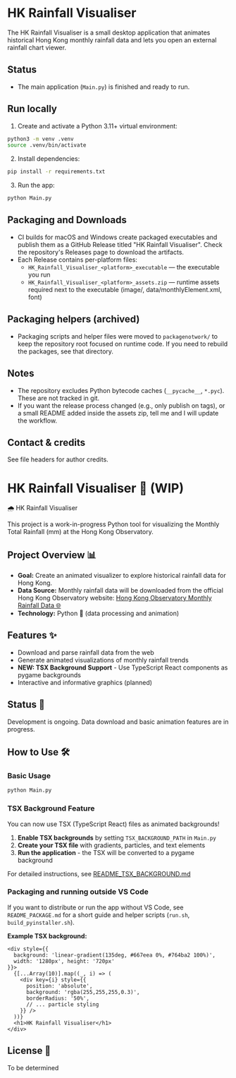 # HK Rainfall Visualiser

The HK Rainfall Visualiser is a small desktop application that animates historical Hong Kong monthly rainfall data and lets you open an external rainfall chart viewer.

Status
------
- The main application (`Main.py`) is finished and ready to run.

Run locally
-----------
1. Create and activate a Python 3.11+ virtual environment:

```bash
python3 -m venv .venv
source .venv/bin/activate
```

2. Install dependencies:

```bash
pip install -r requirements.txt
```

3. Run the app:

```bash
python Main.py
```

Packaging and Downloads
-----------------------
- CI builds for macOS and Windows create packaged executables and publish them as a GitHub Release titled "HK Rainfall Visualiser". Check the repository's Releases page to download the artifacts.
- Each Release contains per-platform files:
  - `HK_Rainfall_Visualiser_<platform>_executable` — the executable you run
  - `HK_Rainfall_Visualiser_<platform>_assets.zip` — runtime assets required next to the executable (image/, data/monthlyElement.xml, font)

Packaging helpers (archived)
---------------------------
- Packaging scripts and helper files were moved to `packagenotwork/` to keep the repository root focused on runtime code. If you need to rebuild the packages, see that directory.

Notes
-----
- The repository excludes Python bytecode caches (`__pycache__`, `*.pyc`). These are not tracked in git.
- If you want the release process changed (e.g., only publish on tags), or a small README added inside the assets zip, tell me and I will update the workflow.

Contact & credits
-----------------
See file headers for author credits.
# HK Rainfall Visualiser 🚧 (WIP)


🌧️ HK Rainfall Visualiser

This project is a work-in-progress Python tool for visualizing the Monthly Total Rainfall (mm) at the Hong Kong Observatory.


## Project Overview 📊

- **Goal:** Create an animated visualizer to explore historical rainfall data for Hong Kong.
- **Data Source:** Monthly rainfall data will be downloaded from the official Hong Kong Observatory website: [Hong Kong Observatory Monthly Rainfall Data 🌐](https://www.hko.gov.hk/en/cis/monthlyElement.htm?stn=HKO&ele=RF)
- **Technology:** Python 🐍 (data processing and animation)


## Features ✨

- Download and parse rainfall data from the web
- Generate animated visualizations of monthly rainfall trends
- **NEW: TSX Background Support** - Use TypeScript React components as pygame backgrounds
- Interactive and informative graphics (planned)


## Status 🚧

Development is ongoing. Data download and basic animation features are in progress.


## How to Use 🛠️

### Basic Usage
```bash
python Main.py
```

### TSX Background Feature
You can now use TSX (TypeScript React) files as animated backgrounds! 

1. **Enable TSX backgrounds** by setting `TSX_BACKGROUND_PATH` in `Main.py`
2. **Create your TSX file** with gradients, particles, and text elements
3. **Run the application** - the TSX will be converted to a pygame background

For detailed instructions, see [README_TSX_BACKGROUND.md](README_TSX_BACKGROUND.md)

### Packaging and running outside VS Code
If you want to distribute or run the app without VS Code, see `README_PACKAGE.md` for a short guide and helper scripts (`run.sh`, `build_pyinstaller.sh`).

**Example TSX background:**
```tsx
<div style={{
  background: 'linear-gradient(135deg, #667eea 0%, #764ba2 100%)',
  width: '1280px', height: '720px'
}}>
  {[...Array(10)].map((_, i) => (
    <div key={i} style={{
      position: 'absolute',
      background: 'rgba(255,255,255,0.3)',
      borderRadius: '50%',
      // ... particle styling
    }} />
  ))}
  <h1>HK Rainfall Visualiser</h1>
</div>
```


## License 📄

To be determined

